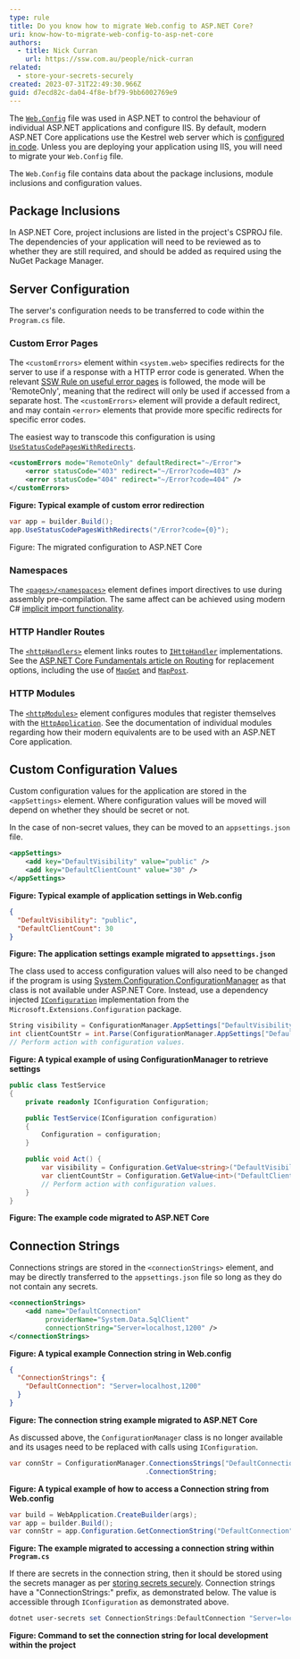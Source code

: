 ```yaml
---
type: rule
title: Do you know how to migrate Web.config to ASP.NET Core?
uri: know-how-to-migrate-web-config-to-asp-net-core
authors:
  - title: Nick Curran
    url: https://ssw.com.au/people/nick-curran
related:
  - store-your-secrets-securely
created: 2023-07-31T22:49:30.966Z
guid: d7ecd82c-da04-4f8e-bf79-9bb6002769e9
---
```

The [`Web.Config`](https://learn.microsoft.com/en-us/troubleshoot/developer/webapps/aspnet/health-diagnostic-performance/create-web-config) file was used in ASP.NET to control the behaviour of individual ASP.NET applications and configure IIS. By default, modern ASP.NET Core applications use the Kestrel web server which is [configured in code](https://learn.microsoft.com/en-us/aspnet/core/fundamentals/servers/kestrel/options?view=aspnetcore-7.0). Unless you are deploying your application using IIS, you will need to migrate your `Web.Config` file.

The `Web.Config` file contains data about the package inclusions, module inclusions and configuration values.

## Package Inclusions

In ASP.NET Core, project inclusions are listed in the project's CSPROJ file. The dependencies of your application will need to be reviewed as to whether they are still required, and should be added as required using the NuGet Package Manager.

## Server Configuration

The server's configuration needs to be transferred to code within the `Program.cs` file.

### Custom Error Pages

The `<customErrors>` element within `<system.web>` specifies redirects for the server to use if a response with a HTTP error code is generated. When the relevant [SSW Rule on useful error pages](https://www.ssw.com.au/rules/404-useful-error-page/) is followed, the mode will be 'RemoteOnly', meaning that the redirect will only be used if accessed from a separate host. The `<customErrors>` element will provide a default redirect, and may contain `<error>` elements that provide more specific redirects for specific error codes.

The easiest way to transcode this configuration is using [`UseStatusCodePagesWithRedirects`](https://learn.microsoft.com/en-us/aspnet/core/fundamentals/error-handling?view=aspnetcore-7.0#usestatuscodepageswithredirects).

```xml
<customErrors mode="RemoteOnly" defaultRedirect="~/Error">
    <error statusCode="403" redirect="~/Error?code=403" />
    <error statusCode="404" redirect="~/Error?code=404" />
</customErrors>
```

**Figure: Typical example of custom error redirection**

```cs
var app = builder.Build();
app.UseStatusCodePagesWithRedirects("/Error?code={0}");
```

Figure: The migrated configuration to ASP.NET Core

### Namespaces

The [`<pages>/<namespaces>`](https://learn.microsoft.com/en-us/previous-versions/dotnet/netframework-4.0/ms164642(v=vs.100)) element defines import directives to use during assembly pre-compilation. The same affect can be achieved using modern C# [implicit import functionality](https://learn.microsoft.com/en-us/dotnet/core/project-sdk/overview#implicit-using-directives).

### HTTP Handler Routes

The [`<httpHandlers>`](https://learn.microsoft.com/en-us/previous-versions/dotnet/netframework-4.0/bya7fh0a(v=vs.100)) element links routes to [`IHttpHandler`](https://learn.microsoft.com/en-us/dotnet/api/system.web.ihttphandler?view=netframework-4.8.1) implementations. See the [ASP.NET Core Fundamentals article on Routing](https://learn.microsoft.com/en-us/aspnet/core/fundamentals/routing?view=aspnetcore-7.0) for replacement options, including the use of [`MapGet`](https://learn.microsoft.com/en-us/dotnet/api/microsoft.aspnetcore.builder.endpointroutebuilderextensions.mapget?view=aspnetcore-7.0#microsoft-aspnetcore-builder-endpointroutebuilderextensions-mapget(microsoft-aspnetcore-routing-iendpointroutebuilder-system-string-system-delegate)) and [`MapPost`](https://learn.microsoft.com/en-us/dotnet/api/microsoft.aspnetcore.builder.endpointroutebuilderextensions.mappost?view=aspnetcore-7.0#microsoft-aspnetcore-builder-endpointroutebuilderextensions-mappost(microsoft-aspnetcore-routing-iendpointroutebuilder-system-string-system-delegate)).

### HTTP Modules

The [`<httpModules>`](https://learn.microsoft.com/en-us/previous-versions/dotnet/netframework-4.0/9b9dh535(v=vs.100)) element configures modules that register themselves with the [`HttpApplication`](https://learn.microsoft.com/en-us/dotnet/api/system.web.httpapplication?view=netframework-4.8.1). See the documentation of individual modules regarding how their modern equivalents are to be used with an ASP.NET Core application.

## Custom Configuration Values

Custom configuration values for the application are stored in the `<appSettings>` element. Where configuration values will be moved will depend on whether they should be secret or not.

In the case of non-secret values, they can be moved to an `appsettings.json` file.

```xml
<appSettings>
    <add key="DefaultVisibility" value="public" />
    <add key="DefaultClientCount" value="30" />
</appSettings>
```

**Figure: Typical example of application settings in Web.config**


```json
{
  "DefaultVisibility": "public",
  "DefaultClientCount": 30
}
```

**Figure: The application settings example migrated to `appsettings.json`**

The class used to access configuration values will also need to be changed if the program is using [System.Configuration.ConfigurationManager](https://learn.microsoft.com/en-us/dotnet/api/system.configuration.configurationmanager) as that class is not available under ASP.NET Core. Instead, use a dependency injected [`IConfiguration`](https://learn.microsoft.com/en-us/dotnet/api/microsoft.extensions.configuration.iconfiguration?view=dotnet-plat-ext-7.0) implementation from the `Microsoft.Extensions.Configuration` package.

```cs
String visibility = ConfigurationManager.AppSettings["DefaultVisibility"];
int clientCountStr = int.Parse(ConfigurationManager.AppSettings["DefaultClientCount"]);
// Perform action with configuration values.
```

**Figure: A typical example of using ConfigurationManager to retrieve settings**

```cs
public class TestService
{
    private readonly IConfiguration Configuration;

    public TestService(IConfiguration configuration)
    {
        Configuration = configuration;
    }

    public void Act() {
        var visibility = Configuration.GetValue<string>("DefaultVisibility");
        var clientCountStr = Configuration.GetValue<int>("DefaultClientCount");
        // Perform action with configuration values.
    }
}
```

**Figure: The example code migrated to ASP.NET Core**

## Connection Strings

Connections strings are stored in the `<connectionStrings>` element, and may be directly transferred to the `appsettings.json` file so long as they do not contain any secrets.

```xml
<connectionStrings>
    <add name="DefaultConnection"
         providerName="System.Data.SqlClient"
         connectionString="Server=localhost,1200" />
</connectionStrings>
```

**Figure: A typical example Connection string in Web.config**

```json
{
  "ConnectionStrings": {
    "DefaultConnection": "Server=localhost,1200"
  }
}
```

**Figure: The connection string example migrated to ASP.NET Core**

As discussed above, the `ConfigurationManager` class is no longer available and its usages need to be replaced with calls using `IConfiguration`.

```cs
var connStr = ConfigurationManager.ConnectionsStrings["DefaultConnection"]
                                  .ConnectionString;
```

**Figure: A typical example of how to access a Connection string from Web.config**

```cs
var build = WebApplication.CreateBuilder(args);
var app = builder.Build();
var connStr = app.Configuration.GetConnectionString("DefaultConnection");
```

**Figure: The example migrated to accessing a connection string within `Program.cs`**

If there are secrets in the connection string, then it should be stored using the secrets manager as per [storing secrets securely](/store-your-secrets-securely). Connection strings have a "ConnectionStrings:" prefix, as demonstrated below. The value is accessible through `IConfiguration` as demonstrated above.

```powershell
dotnet user-secrets set ConnectionStrings:DefaultConnection "Server=localhost,1200"
```

**Figure: Command to set the connection string for local development within the project**
